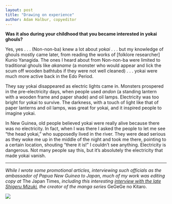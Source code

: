 ```yaml
---
layout: post
title: "Drawing on experience"
author: Adam Halbur, copyeditor
---
```


**Was it also during your childhood that you became interested in yokai ghouls?**  

Yes, yes . . . (Non-non-ba) knew a lot about *yokai* . . . but my knowledge of ghouls mostly came later, from reading the works of [folklore researcher] Kunio Yanagida. The ones I heard about from Non-non-ba were limited to traditional ghouls like *akaname* (a monster who would appear and lick the scum off wooden bathtubs if they were not well cleaned) . . . yokai were much more active back in the Edo Period.  

They say yokai disappeared as electric lights came in. Monsters prospered in the pre-electricity days, when people used *andon* (a standing lantern with a wooden frame and paper shade) and oil lamps. Electricity was too bright for yokai to survive. The darkness, with a touch of light like that of paper lanterns and oil lamps, was great for yokai, and it inspired people to imagine yokai.  

In New Guinea, old people believed yokai were really alive because there was no electricity. In fact, when I was there I asked the people to let me see “the head yokai,” who supposedly lived in the river. They were dead serious as they woke me up in the middle of the night and took me there, pointing to a certain location, shouting “there it is!” I couldn’t see anything. Electricity is dangerous. Not many people say this, but it’s absolutely the electricity that made yokai vanish.  

--------------------------------
*While I wrote some promotional articles, interviewing such officials as the ambassador of Papua New Guinea to Japan, much of my work was editing copy at* The Japan Times, *including this interesting [interview with the late Shigeru Mizuki][mizuki-link], the creator of the manga series* GeGeGe no Kitaro.

![](https://c1.staticflickr.com/5/4872/39678967593_513b515875_b.jpg)

[mizuki-link]: https://www.japantimes.co.jp/life/2005/02/06/to-be-sorted/drawing-on-experience-2/
